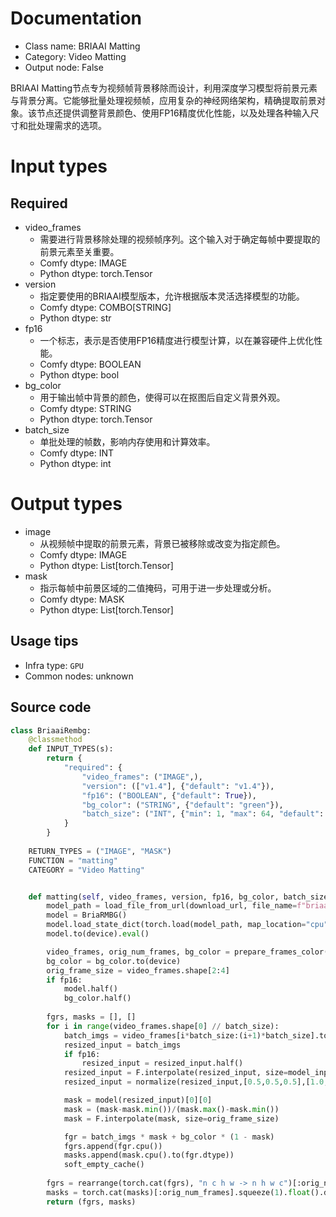 
# Documentation
- Class name: BRIAAI Matting
- Category: Video Matting
- Output node: False

BRIAAI Matting节点专为视频帧背景移除而设计，利用深度学习模型将前景元素与背景分离。它能够批量处理视频帧，应用复杂的神经网络架构，精确提取前景对象。该节点还提供调整背景颜色、使用FP16精度优化性能，以及处理各种输入尺寸和批处理需求的选项。

# Input types
## Required
- video_frames
    - 需要进行背景移除处理的视频帧序列。这个输入对于确定每帧中要提取的前景元素至关重要。
    - Comfy dtype: IMAGE
    - Python dtype: torch.Tensor
- version
    - 指定要使用的BRIAAI模型版本，允许根据版本灵活选择模型的功能。
    - Comfy dtype: COMBO[STRING]
    - Python dtype: str
- fp16
    - 一个标志，表示是否使用FP16精度进行模型计算，以在兼容硬件上优化性能。
    - Comfy dtype: BOOLEAN
    - Python dtype: bool
- bg_color
    - 用于输出帧中背景的颜色，使得可以在抠图后自定义背景外观。
    - Comfy dtype: STRING
    - Python dtype: torch.Tensor
- batch_size
    - 单批处理的帧数，影响内存使用和计算效率。
    - Comfy dtype: INT
    - Python dtype: int

# Output types
- image
    - 从视频帧中提取的前景元素，背景已被移除或改变为指定颜色。
    - Comfy dtype: IMAGE
    - Python dtype: List[torch.Tensor]
- mask
    - 指示每帧中前景区域的二值掩码，可用于进一步处理或分析。
    - Comfy dtype: MASK
    - Python dtype: List[torch.Tensor]


## Usage tips
- Infra type: `GPU`
- Common nodes: unknown


## Source code
```python
class BriaaiRembg:
    @classmethod
    def INPUT_TYPES(s):
        return {
            "required": {
                "video_frames": ("IMAGE",),
                "version": (["v1.4"], {"default": "v1.4"}),
                "fp16": ("BOOLEAN", {"default": True}),
                "bg_color": ("STRING", {"default": "green"}),
                "batch_size": ("INT", {"min": 1, "max": 64, "default": 4})
            }
        }
    
    RETURN_TYPES = ("IMAGE", "MASK")
    FUNCTION = "matting"
    CATEGORY = "Video Matting"


    def matting(self, video_frames, version, fp16, bg_color, batch_size, **kwargs):
        model_path = load_file_from_url(download_url, file_name=f"briaai_rmbg_{version}.pth", model_dir=CKPTS_PATH)
        model = BriaRMBG()
        model.load_state_dict(torch.load(model_path, map_location="cpu"))
        model.to(device).eval()

        video_frames, orig_num_frames, bg_color = prepare_frames_color(video_frames, bg_color, batch_size)
        bg_color = bg_color.to(device)
        orig_frame_size = video_frames.shape[2:4]
        if fp16:
            model.half()
            bg_color.half()
        
        fgrs, masks = [], []
        for i in range(video_frames.shape[0] // batch_size):
            batch_imgs = video_frames[i*batch_size:(i+1)*batch_size].to(device)
            resized_input = batch_imgs
            if fp16:
                resized_input = resized_input.half()
            resized_input = F.interpolate(resized_input, size=model_input_size, mode='bilinear')
            resized_input = normalize(resized_input,[0.5,0.5,0.5],[1.0,1.0,1.0])

            mask = model(resized_input)[0][0]
            mask = (mask-mask.min())/(mask.max()-mask.min())
            mask = F.interpolate(mask, size=orig_frame_size)

            fgr = batch_imgs * mask + bg_color * (1 - mask)
            fgrs.append(fgr.cpu())
            masks.append(mask.cpu().to(fgr.dtype))
            soft_empty_cache()
        
        fgrs = rearrange(torch.cat(fgrs), "n c h w -> n h w c")[:orig_num_frames].float().detach()
        masks = torch.cat(masks)[:orig_num_frames].squeeze(1).float().detach()
        return (fgrs, masks)

```

